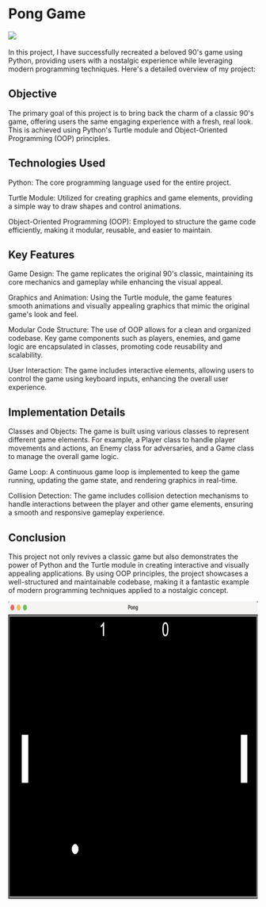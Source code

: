 # Pong Game

[![](https://img.shields.io/badge/Python-FFD43B?style=for-the-badge&logo=python&logoColor=darkgreen)](https://www.python.org) 

  
In this project, I have successfully recreated a beloved 90's game using Python, providing users with a nostalgic experience while leveraging modern programming techniques. Here's a detailed overview of my project:

## Objective
The primary goal of this project is to bring back the charm of a classic 90's game, offering users the same engaging experience with a fresh, real look. This is achieved using Python's Turtle module and Object-Oriented Programming (OOP) principles.

## Technologies Used
Python: The core programming language used for the entire project.

Turtle Module: Utilized for creating graphics and game elements, providing a simple way to draw shapes and control animations.

Object-Oriented Programming (OOP): Employed to structure the game code efficiently, making it modular, reusable, and easier to maintain.

## Key Features

Game Design: The game replicates the original 90's classic, maintaining its core mechanics and gameplay while enhancing the visual appeal.

Graphics and Animation: Using the Turtle module, the game features smooth animations and visually appealing graphics that mimic the original game's look and feel.

Modular Code Structure: The use of OOP allows for a clean and organized codebase. Key game components such as players, enemies, and game logic are encapsulated in classes, promoting code reusability and scalability.

User Interaction: The game includes interactive elements, allowing users to control the game using keyboard inputs, enhancing the overall user experience.

## Implementation Details

Classes and Objects: The game is built using various classes to represent different game elements. For example, a Player class to handle player movements and actions, an Enemy class for adversaries, and a Game class to manage the overall game logic.

Game Loop: A continuous game loop is implemented to keep the game running, updating the game state, and rendering graphics in real-time.

Collision Detection: The game includes collision detection mechanisms to handle interactions between the player and other game elements, ensuring a smooth and responsive gameplay experience.

## Conclusion
This project not only revives a classic game but also demonstrates the power of Python and the Turtle module in creating interactive and visually appealing applications. By using OOP principles, the project showcases a well-structured and maintainable codebase, making it a fantastic example of modern programming techniques applied to a nostalgic concept.

<img src = "https://github.com/SyeedaKudhsia8/Arcade_Game/blob/main/Arcade%20Game.png" width = 1000 height = "600"/>


